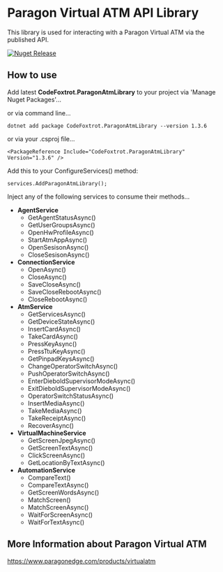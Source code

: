 # Paragon Virtual ATM API Library
This library is used for interacting with a Paragon Virtual ATM via the published API.

[![Nuget Release](https://img.shields.io/nuget/v/CodeFoxtrot.ParagonAtmLibrary?style=for-the-badge)](https://www.nuget.org/packages/CodeFoxtrot.ParagonAtmLibrary/)

## How to use
Add latest **CodeFoxtrot.ParagonAtmLibrary** to your project via 'Manage Nuget Packages'... 

or via command line...

```
dotnet add package CodeFoxtrot.ParagonAtmLibrary --version 1.3.6
```

or via your .csproj file...

```
<PackageReference Include="CodeFoxtrot.ParagonAtmLibrary" Version="1.3.6" />
```

Add this to your ConfigureServices() method:

```
services.AddParagonAtmLibrary();
```

Inject any of the following services to consume their methods...
* **AgentService**
  + GetAgentStatusAsync()
  + GetUserGroupsAsync()
  + OpenHwProfileAsync()
  + StartAtmAppAsync()
  + OpenSesisonAsync()
  + CloseSesisonAsync()
* **ConnectionService**
  + OpenAsync()
  + CloseAsync()
  + SaveCloseAsync()
  + SaveCloseRebootAsync()
  + CloseRebootAsync()
* **AtmService**
  + GetServicesAsync()
  + GetDeviceStateAsync()
  + InsertCardAsync()
  + TakeCardAsync()
  + PressKeyAsync()
  + PressTtuKeyAsync()
  + GetPinpadKeysAsync()
  + ChangeOperatorSwitchAsync()
  + PushOperatorSwitchAsync()
  + EnterDieboldSupervisorModeAsync()
  + ExitDieboldSupervisorModeAsync()
  + OperatorSwitchStatusAsync()
  + InsertMediaAsync()
  + TakeMediaAsync()
  + TakeReceiptAsync()
  + RecoverAsync()
* **VirtualMachineService**
  + GetScreenJpegAsync()
  + GetScreenTextAsync()
  + ClickScreenAsync()
  + GetLocationByTextAsync()
* **AutomationService**
  + CompareText()
  + CompareTextAsync()
  + GetScreenWordsAsync()
  + MatchScreen()
  + MatchScreenAsync()
  + WaitForScreenAsync()
  + WaitForTextAsync()

## More Information about Paragon Virtual ATM
https://www.paragonedge.com/products/virtualatm
